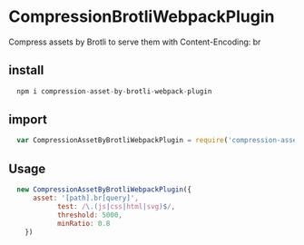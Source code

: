 # CompressionBrotliWebpackPlugin
Compress assets by Brotli to serve them with Content-Encoding: br
## install
```javascript
  npm i compression-asset-by-brotli-webpack-plugin
```

##  import
``` javascript
  var CompressionAssetByBrotliWebpackPlugin = require('compression-asset-by-brotli-webpack-plugin');
```
##  Usage
```javascript
  new CompressionAssetByBrotliWebpackPlugin({
      asset: '[path].br[query]',
			test: /\.(js|css|html|svg)$/,
			threshold: 5000,  
			minRatio: 0.8
    })
```